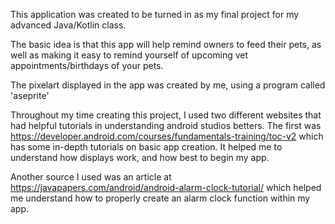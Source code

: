 This application was created to be turned in as my final project for my advanced Java/Kotlin class.

The basic idea is that this app will help remind owners to feed their pets, as well as making it 
easy to remind yourself of upcoming vet appointments/birthdays of your pets.

The pixelart displayed in the app was created by me, using a program called 'aseprite'

Throughout my time creating this project, I used two different websites that had helpful tutorials 
in understanding android studios betters.
The first was https://developer.android.com/courses/fundamentals-training/toc-v2 which has some
in-depth tutorials on basic app creation. It helped me to understand how displays work, and how
best to begin my app.

Another source I used was an article at https://javapapers.com/android/android-alarm-clock-tutorial/
which helped me understand how to properly create an alarm clock function within my app.